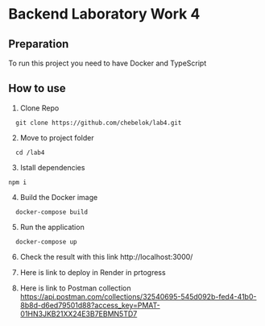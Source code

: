# Backend Laboratory Work 4

## Preparation
To run this project you need to have Docker and TypeScript

## How to use

1. Clone Repo
```
  git clone https://github.com/chebelok/lab4.git
```
2. Move to project folder
```
  cd /lab4
```
3. Istall dependencies
```
npm i
```
4. Build the Docker image
```
  docker-compose build
```
5. Run the application
```
  docker-compose up
```
6. Check the result with this link
  http://localhost:3000/

7. Here is link to deploy in Render
 in prtogress

8. Here is link to Postman collection 
  https://api.postman.com/collections/32540695-545d092b-fed4-41b0-8b8d-d6ed79501d88?access_key=PMAT-01HN3JKB21XX24E3B7EBMN5TD7
